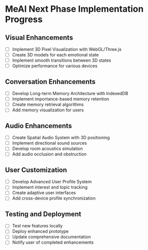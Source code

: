 # MeAI Next Phase Implementation Progress

## Visual Enhancements
- [ ] Implement 3D Pixel Visualization with WebGL/Three.js
- [ ] Create 3D models for each emotional state
- [ ] Implement smooth transitions between 3D states
- [ ] Optimize performance for various devices

## Conversation Enhancements
- [ ] Develop Long-term Memory Architecture with IndexedDB
- [ ] Implement importance-based memory retention
- [ ] Create memory retrieval algorithms
- [ ] Add memory visualization for users

## Audio Enhancements
- [ ] Create Spatial Audio System with 3D positioning
- [ ] Implement directional sound sources
- [ ] Develop room acoustics simulation
- [ ] Add audio occlusion and obstruction

## User Customization
- [ ] Develop Advanced User Profile System
- [ ] Implement interest and topic tracking
- [ ] Create adaptive user interfaces
- [ ] Add cross-device profile synchronization

## Testing and Deployment
- [ ] Test new features locally
- [ ] Deploy enhanced prototype
- [ ] Update comprehensive documentation
- [ ] Notify user of completed enhancements

